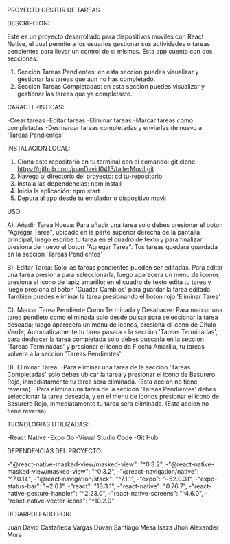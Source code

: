 PROYECTO GESTOR DE TAREAS

DESCRIPCION:

Este es un proyecto desarrollado para dispositivos moviles con React Native, el cual permite a los usuarios gestionar sus actividades o tareas pendientes para llevar un control de si mismas. Esta app cuenta con dos secciones:

1. Seccion Tareas Pendientes: en esta seccion puedes visualizar y gestionar las tareas que aun no has completado.
2. Seccion Tareas Completadas: en esta seccion puedes visualizar y gestionar las tareas que ya completaste.

CARACTERISTICAS:

-Crear tareas
-Editar tareas
-Eliminar tareas
-Marcar tareas como completadas
-Desmarcar tareas completadas y enviarlas de nuevo a 'Tareas Pendientes'

INSTALACION LOCAL:

1. Clona este repositorio en tu terminal con el comando: git clone https://github.com/juanDavid0413/tallerMovil.git
2. Navega al directorio del proyecto: cd tu-repositorio
3. Instala las dependencias:  npm install
4. Inicia la aplicación:  npm start
5. Depura al app desde tu emulador o dispositivo movil

USO:

A). Añadir Tarea Nueva: 
Para añadir una tarea solo debes presionar el boton "Agregar Tarea", ubicado en la parte superior derecha de la pantalla principal, luego escribe tu tarea en el cuadro de texto y para finalizar presiona de nuevo el boton "Agregar Tarea". Tus tareas quedara guardada en la seccion 'Tareas Pendientes'

B). Editar Tarea:
Solo las tareas pendientes pueden ser editadas. Para editar una tarea presiona para seleccionarla, luego aparecera un menu de iconos, presiona el icono de lapiz amarillo; en el cuadro de texto edita tu tarea y luego presiona el boton 'Guadar Cambios' para guardar la tarea editada. Tambien puedes eliminar la tarea presionando el boton rojo 'Eliminar Tarea'

C). Marcar Tarea Pendiente Como Terminada y Desahacer: 
Para marcar una tarea pendiete como eliminada solo desde pulsar para seleccionar la tarea deseada; luego aparecera un menu de iconos, presiona el icono de Chulo Verde; Automaticamente tu tarea pasara a la seccion 'Tareas Terminadas', para deshacer la tarea completada solo debes buscarla en la seccion 'Tareas Terminadas' y presionar el icono de Flecha Amarilla, tu tareas volvera a la seccion 'Tareas Pendientes'

D). Eliminar Tarea: 
-Para eliminar una tarea de la seccion 'Tareas Completadas' solo debes ubicar la tarea y presionar el icono de Basurero Rojo, inmediatamente tu tarea sera eliminada. (Esta accion no tiene reversa).
-Para elimina una tarea de la secicon 'Tareas Pendientes' debes seleccionar la tarea deseada, y en el menu de iconos presionar el icono de Basurero Rojo, inmediatamente tu tarea sera eliminada. (Esta accion no tiene reversa). 


TECNOLOGIAS UTILIZADAS:

-React Native
-Expo Go
-Visual Studio Code
-Git Hub

DEPENDENCIAS DEL PROYECTO:

-"@react-native-masked-view/masked-view": "^0.3.2",
-"@react-native-masked-view/masked-view": "^0.3.2",
-"@react-navigation/native": "^7.0.14",
-"@react-navigation/stack": "^7.1.1",
-"expo": "~52.0.31",
-"expo-status-bar": "~2.0.1",
-"react": "18.3.1",
-"react-native": "0.76.7",
-"react-native-gesture-handler": "^2.23.0",
-"react-native-screens": "^4.6.0",
-"react-native-vector-icons": "^10.2.0"


DESARROLLADO POR:

Juan David Castañeda Vargas
Duvan Santiago Mesa Isaza
Jhon Alexander Mora
